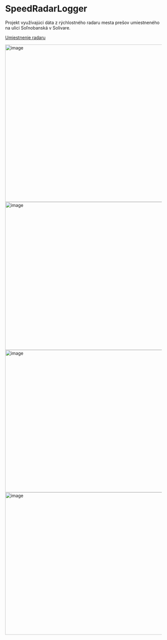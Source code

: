 # SpeedRadarLogger

Projekt využívajúci dáta z rýchlostného radaru mesta prešov umiestneného na ulici Soľnobanská v Solivare.

[Umiestnenie radaru](https://maps.app.goo.gl/GbULWmPY4bhhkVyv7)


<img width="973" height="504" alt="image" src="https://github.com/user-attachments/assets/24b2307f-8089-4412-bedc-aa1dfee44bb3" />

<img width="1057" height="474" alt="image" src="https://github.com/user-attachments/assets/0b2a7529-0b9c-4c58-aa2a-2ad9608f4aaa" />

<img width="937" height="456" alt="image" src="https://github.com/user-attachments/assets/7b7944bb-49d7-484d-853b-2b2f118d4a6e" />

<img width="937" height="456" alt="image" src="https://github.com/user-attachments/assets/d1492967-7c4f-4d84-9502-7951823980d0" />


